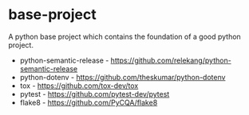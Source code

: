 # base-project
A python base project which contains the foundation of a good python project.

* python-semantic-release - https://github.com/relekang/python-semantic-release
* python-dotenv - https://github.com/theskumar/python-dotenv
* tox - https://github.com/tox-dev/tox
* pytest - https://github.com/pytest-dev/pytest
* flake8 - https://github.com/PyCQA/flake8

